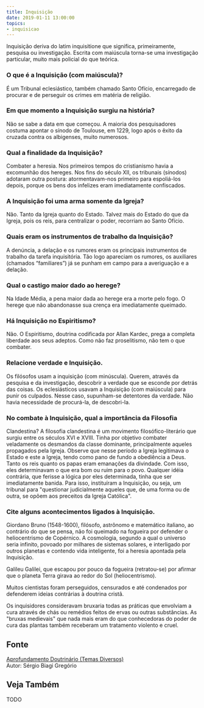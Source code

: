 ```yaml
---
title: Inquisição
date: 2019-01-11 13:00:00
topics: 
- inquisicao
---
```


Inquisição deriva do latim inquisitione que significa, primeiramente, pesquisa
ou investigação. Escrita com maiúscula torna-se uma investigação particular,
muito mais policial do que teórica.

### O que é a Inquisição (com maiúscula)?
É um Tribunal eclesiástico, também chamado Santo Ofício, encarregado
de procurar e de perseguir os crimes em matéria de religião.

### Em que momento a Inquisição surgiu na história?
Não se sabe a data em que começou. A maioria dos pesquisadores costuma
apontar o sínodo de Toulouse, em 1229, logo após o êxito da cruzada
contra os albigenses, muito numerosos.

### Qual a finalidade da Inquisição?
Combater a heresia. Nos primeiros tempos do cristianismo havia a
excomunhão dos hereges. Nos fins do século XII, os tribunais (sínodos)
adotaram outra postura: atormentavam-nos primeiro para espoliá-los
depois, porque os bens dos infelizes eram imediatamente confiscados.

### A Inquisição foi uma arma somente da Igreja?
Não. Tanto da Igreja quanto do Estado. Talvez mais do Estado do que da
Igreja, pois os reis, para centralizar o poder, recorriam ao Santo
Ofício.

### Quais eram os instrumentos de trabalho da Inquisição?
A denúncia, a delação e os rumores eram os principais instrumentos
de trabalho da tarefa inquisitória. Tão logo apareciam os rumores, os
auxiliares (chamados “familiares”) já se punham em campo para a
averiguação e a delação.

### Qual o castigo maior dado ao herege?
Na Idade Média, a pena maior dada ao herege era a morte pelo fogo. O
herege que não abandonasse sua crença era imediatamente queimado.

### Há Inquisição no Espiritismo?
Não. O Espiritismo, doutrina codificada por Allan Kardec, prega a
completa liberdade aos seus adeptos. Como não faz proselitismo, não tem
o que combater.

### Relacione verdade e Inquisição.

Os filósofos usam a inquisição (com minúscula). Querem, através da
pesquisa e da investigação, descobrir a verdade que se esconde por
detrás das coisas. Os eclesiásticos usavam a Inquisição (com maiúscula)
para punir os culpados. Nesse caso, supunham-se detentores da verdade.
Não havia necessidade de procurá-la, de descobri-la.

### No combate à Inquisição, qual a importância da Filosofia
Clandestina?
A filosofia clandestina é um movimento filosófico-literário que
surgiu entre os séculos XVI e XVIII. Tinha por objetivo combater
veladamente os desmandos da classe dominante, principalmente aqueles
propagados pela Igreja. Observe que nesse período a Igreja legitimava o
Estado e este a Igreja, tendo como pano de fundo a obediência a Deus.
Tanto os reis quanto os papas eram emanações da divindade. Com isso,
eles determinavam o que era bom ou ruim para o povo. Qualquer idéia
contrária, que ferisse a lógica por eles determinada, tinha que ser
imediatamente banida. Para isso, instituíram a Inquisição, ou seja, um
tribunal para "questionar judicialmente aqueles que, de uma forma ou de
outra, se opõem aos preceitos da Igreja Católica".

### Cite alguns acontecimentos ligados à Inquisição.

Giordano Bruno (1548-1600), filósofo, astrônomo e matemático italiano,
ao contrário do que se pensa, não foi queimado na fogueira por defender
o heliocentrismo de Copérnico. A cosmologia, segundo a qual o universo
seria infinito, povoado por milhares de sistemas solares, e interligado
por outros planetas e contendo vida inteligente, foi a heresia
apontada pela Inquisição.

Galileu Galilei, que escapou por pouco da fogueira (retratou-se) por
afirmar que o planeta Terra girava ao redor do Sol (heliocentrismo).

Muitos cientistas foram perseguidos, censurados e até condenados por
defenderem ideias contrárias à doutrina cristã.

Os inquisidores consideravam bruxaria todas as práticas que envolviam a
cura através de chás ou remédios feitos de ervas ou outras substâncias.
As "bruxas medievais" que nada mais eram do que conhecedoras do poder de
cura das plantas também receberam um tratamento violento e cruel.


## Fonte
[Aprofundamento Doutrinário (Temas Diversos)](https://sites.google.com/view/aprofundamentodoutrinario/inquisição)  
Autor: Sérgio Biagi Gregório



## Veja Também
TODO


